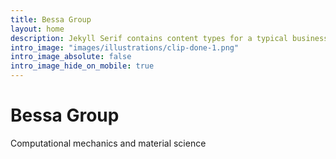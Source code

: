 ```yaml
---
title: Bessa Group
layout: home
description: Jekyll Serif contains content types for a typical business website. The theme is fully responsive, blazing fast and artfully illustrated.
intro_image: "images/illustrations/clip-done-1.png"
intro_image_absolute: false
intro_image_hide_on_mobile: true
---
```


# Bessa Group

Computational mechanics and material science




